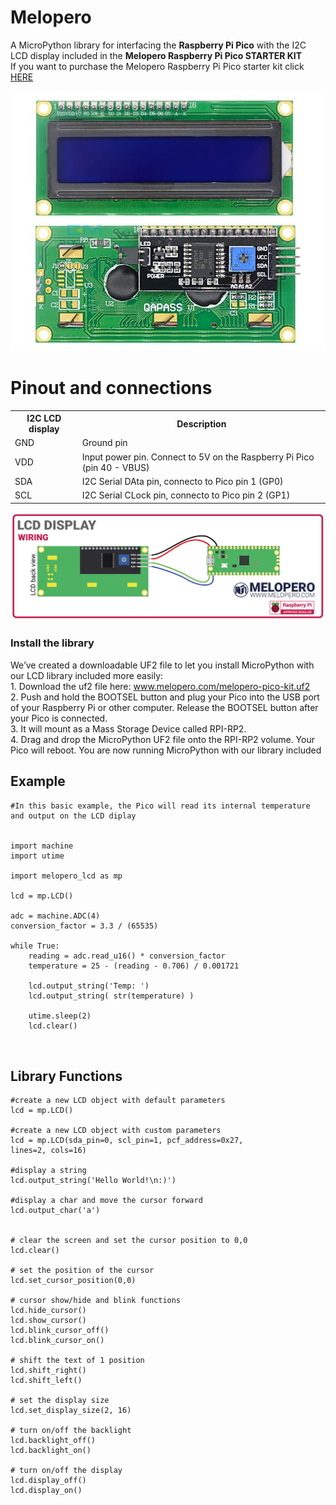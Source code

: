 # Melopero 
A MicroPython library for interfacing the <b>Raspberry Pi Pico</b> with the I2C LCD display included in the <b>Melopero Raspberry Pi Pico STARTER KIT</b>
<br> If you want to purchase the Melopero Raspberry Pi Pico starter kit click [HERE](https://www.melopero.com/shop/raspberry-pi/kits/raspberry-pi-pico-starter-kit/)

![melopero logo](images/i2c-lcd-1602-display.jpg)


# Pinout and connections

<table style="width:100%">
  <tr>
    <th>I2C LCD display</th>
    <th>Description</th>
  </tr>
  <tr>
    <td>GND</td>
    <td>Ground pin</td>
  </tr>
  <tr>
    <td>VDD</td>
    <td>Input power pin. Connect to 5V on the Raspberry Pi Pico (pin 40 - VBUS)</td>
  </tr>
  <tr>
    <td>SDA</td>
    <td>I2C Serial DAta pin, connecto to Pico pin 1 (GP0)</td>
  </tr>
  <tr>
    <td>SCL</td>
    <td>I2C Serial CLock pin, connecto to Pico pin 2 (GP1)</td>
  </tr>
 
</table>

![Image](images/melopero-lcd-display-raspberry-pi-pico-connections.jpg)


### Install the library
We’ve created a downloadable UF2 file to let you install MicroPython with our LCD library included more easily:
<br>1. Download the uf2 file here: www.melopero.com/melopero-pico-kit.uf2 
<br>2. Push and hold the BOOTSEL button and plug your Pico into the USB port of your Raspberry Pi or other computer. Release the BOOTSEL button after your Pico is connected.
<br>3. It will mount as a Mass Storage Device called RPI-RP2.
<br>4. Drag and drop the MicroPython UF2 file onto the RPI-RP2 volume. Your Pico will reboot. You are now running MicroPython with our library included




## Example
```MicroPython
#In this basic example, the Pico will read its internal temperature and output on the LCD diplay


import machine
import utime

import melopero_lcd as mp

lcd = mp.LCD()

adc = machine.ADC(4)
conversion_factor = 3.3 / (65535)

while True:
    reading = adc.read_u16() * conversion_factor
    temperature = 25 - (reading - 0.706) / 0.001721
    
    lcd.output_string('Temp: ')
    lcd.output_string( str(temperature) )
    
    utime.sleep(2)
    lcd.clear()

  
```


## Library Functions
```MicroPython
#create a new LCD object with default parameters
lcd = mp.LCD() 

#create a new LCD object with custom parameters
lcd = mp.LCD(sda_pin=0, scl_pin=1, pcf_address=0x27, 
lines=2, cols=16)

#display a string
lcd.output_string('Hello World!\n:)')

#display a char and move the cursor forward 
lcd.output_char('a')


# clear the screen and set the cursor position to 0,0
lcd.clear()

# set the position of the cursor
lcd.set_cursor_position(0,0)

# cursor show/hide and blink functions 
lcd.hide_cursor()
lcd.show_cursor()
lcd.blink_cursor_off()
lcd.blink_cursor_on()

# shift the text of 1 position
lcd.shift_right()
lcd.shift_left()

# set the display size
lcd.set_display_size(2, 16)

# turn on/off the backlight
lcd.backlight_off()
lcd.backlight_on()

# turn on/off the display
lcd.display_off()
lcd.display_on()
```

